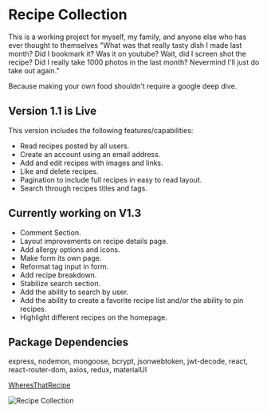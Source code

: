 # Recipe Collection

This is a working project for myself, my family, and anyone else who has ever thought to themselves "What was that really tasty dish I made last month? Did I bookmark it? Was it on youtube? Wait, did I screen shot the recipe? Did I really take 1000 photos in the last month? Nevermind I'll just do take out again."

Because making your own food shouldn't require a google deep dive.

## Version 1.1 is Live
This version includes the following features/capabilities:
- Read recipes posted by all users.
- Create an account using an email address.
- Add and edit recipes with images and links.
- Like and delete recipes.
- Pagination to include full recipes in easy to read layout.
- Search through recipes titles and tags.

## Currently working on V1.3
- Comment Section.
- Layout improvements on recipe details page.
- Add allergy options and icons.
- Make form its own page.
- Reformat tag input in form.
- Add recipe breakdown.
- Stabilize search section.
- Add the ability to search by user.
- Add the ability to create a favorite recipe list and/or the ability to pin recipes.
- Highlight different recipes on the homepage.

## Package Dependencies
express, nodemon, mongoose, bcrypt, jsonwebtoken, jwt-decode, react, react-router-dom, axios, redux, materialUI

[WheresThatRecipe](https://wheresthatrecipe.com/)

![Recipe Collection](http://g.recordit.co/ptnQBRm1HO.gif)